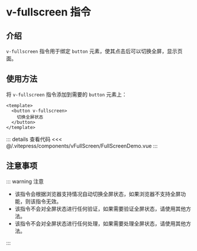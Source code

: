# v-fullscreen 指令

## 介绍

`v-fullscreen` 指令用于绑定 `button` 元素，使其点击后可以切换全屏，显示页面。

## 使用方法

将 `v-fullscreen` 指令添加到需要的 `button` 元素上：

```vue
<template>
  <button v-fullscreen>
    切换全屏状态
  </button>
</template>
```

<FullScreenDemo />

::: details 查看代码
<<< @/.vitepress/components/vFullScreen/FullScreenDemo.vue
:::

<script setup>
import FullScreenDemo from '../.vitepress/components/vFullScreen/FullScreenDemo.vue';
</script>

## 注意事项

::: warning 注意

- 该指令会根据浏览器支持情况自动切换全屏状态，如果浏览器不支持全屏功能，则该指令无效。
- 该指令不会对全屏状态进行任何验证，如果需要验证全屏状态，请使用其他方法。
- 该指令不会对全屏状态进行任何处理，如果需要处理全屏状态，请使用其他方法。

:::
